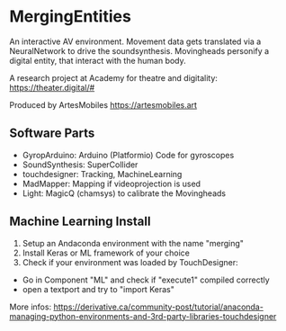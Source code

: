 # MergingEntities
An interactive AV environment. Movement data gets translated via a NeuralNetwork to drive the soundsynthesis. Movingheads personify a digital entity, that interact with the human body.

A research project at Academy for theatre and digitality: https://theater.digital/#

Produced by ArtesMobiles https://artesmobiles.art

## Software Parts
* GyropArduino: Arduino (Platformio) Code for gyroscopes
* SoundSynthesis: SuperCollider
* touchdesigner: Tracking, MachineLearning
* MadMapper: Mapping if videoprojection is used
* Light: MagicQ (chamsys) to calibrate the Movingheads

## Machine Learning Install
1. Setup an Andaconda environment with the name "merging"
2. Install Keras or ML framework of your choice
3. Check if your environment was loaded by TouchDesigner:
  * Go in Component "ML" and check if "execute1" compiled correctly
  * open a textport and try to "import Keras"

More infos: https://derivative.ca/community-post/tutorial/anaconda-managing-python-environments-and-3rd-party-libraries-touchdesigner
